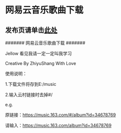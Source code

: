 # 网易云音乐歌曲下载


## 发布页请单击[此处](https://github.com/1299172402/netease-cloud-music/releases/tag/1.0)


####### 网易云音乐歌曲下载 #######


Jellow 看见我请一定一定叫我学习

Creative By ZhiyuShang With Love


使用说明：


1.下载文件将存到E:/music


2.输入云村链接时去掉#/

e.g.

原链接：https://music.163.com/#/album?id=34678769

请输入：https://music.163.com/album?id=34678769

